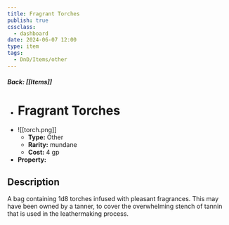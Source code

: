```yaml
---
title: Fragrant Torches
publish: true
cssclass:
  - dashboard
date: 2024-06-07 12:00
type: item
tags:
  - DnD/Items/other
---
```


##### Back: [[Items]]

- # Fragrant Torches
- ![[torch.png]]
    - **Type:** Other
    - **Rarity:** mundane
    - **Cost:** 4 gp
- **Property:** 



## Description 

A bag containing 1d8 torches infused with pleasant fragrances. This may have been owned by a tanner, to cover the overwhelming stench of tannin that is used in the leathermaking process.
